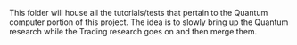 This folder will house all the tutorials/tests that pertain to the Quantum computer portion of this project.
The idea is to slowly bring up the Quantum research while the Trading research goes on and then merge them.
